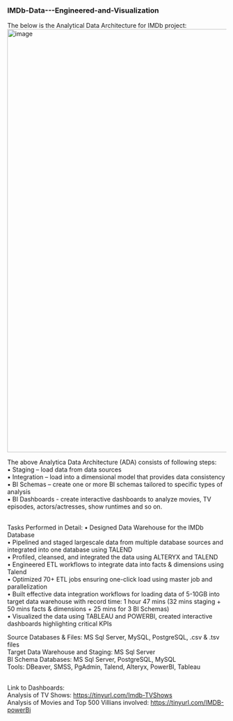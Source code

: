 ### IMDb-Data---Engineered-and-Visualization

The below is the Analytical Data Architecture for IMDb project:
<img width="972" alt="image" src="https://github.com/Shrutika-Salian/IMDb-Data---Engineered-and-Visualization/assets/91072559/92beea91-98ba-4beb-8a4f-b9d114b705ce">

The above Analytica Data Architecture (ADA) consists of following steps:<br />
▪ Staging – load data from data sources<br />
▪ Integration – load into a dimensional model that provides data consistency<br />
▪ BI Schemas – create one or more BI schemas tailored to specific types of analysis<br />
▪ BI Dashboards - create interactive dashboards to analyze movies, TV episodes, actors/actresses, show runtimes and so on.<br /><br />

Tasks Performed in Detail:
• Designed Data Warehouse for the IMDb Database <br />
• Pipelined and staged largescale data from multiple database sources and integrated into one database using TALEND <br />
• Profiled, cleansed, and integrated the data using ALTERYX and TALEND <br />
• Engineered ETL workflows to integrate data into facts & dimensions using Talend <br />
• Optimized 70+ ETL jobs ensuring one-click load using master job and parallelization <br />
• Built effective data integration workflows for loading data of 5-10GB into target data warehouse with record time:
1 hour 47 mins (32 mins staging + 50 mins facts & dimensions + 25 mins for 3 BI Schemas) <br />
• Visualized the data using TABLEAU and POWERBI, created interactive dashboards highlighting critical KPIs <br />

Source Databases & Files: MS Sql Server, MySQL, PostgreSQL, .csv & .tsv files <br />
Target Data Warehouse and Staging: MS Sql Server <br />
BI Schema Databases: MS Sql Server, PostgreSQL, MySQL <br />
Tools: DBeaver, SMSS, PgAdmin, Talend, Alteryx, PowerBI, Tableau<br /><br />

Link to Dashboards:<br />
Analysis of TV Shows: https://tinyurl.com/Imdb-TVShows<br />
Analysis of Movies and Top 500 Villians involved: https://tinyurl.com/IMDB-powerBi

